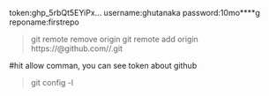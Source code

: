 token:ghp_5rbQt5EYiPx...
username:ghutanaka
password:10mo****g
reponame:firstrepo

>git remote remove origin
>git remote add origin https://<token>@github.com/<username>/<reponame>.git

#hit allow comman, you can see token about github
>git config -l
